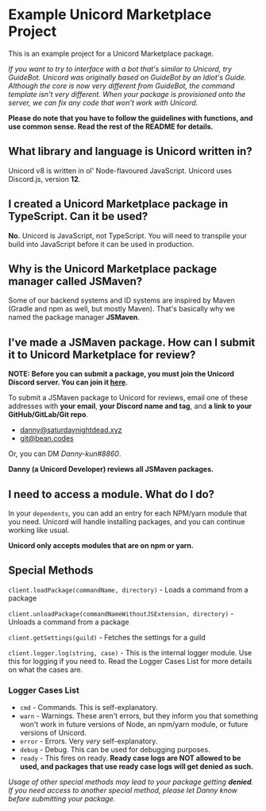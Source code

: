 Example Unicord Marketplace Project
===
This is an example project for a Unicord Marketplace package.

*If you want to try to interface with a bot that's similar to Unicord, try GuideBot.
Unicord was originally based on GuideBot by an Idiot's Guide. Although the core is
now very different from GuideBot, the command template isn't very different. When your
package is provisioned onto the server, we can fix any code that won't work with Unicord.*

**Please do note that you have to follow the guidelines with functions, and use common sense.
Read the rest of the README for details.**

## What library and language is Unicord written in?
Unicord v8 is written in ol' Node-flavoured JavaScript. Unicord uses Discord.js, version **12**.

## I created a Unicord Marketplace package in TypeScript. Can it be used?
**No.** Unicord is JavaScript, not TypeScript. You will need to transpile your build into JavaScript 
before it can be used in production.

## Why is the Unicord Marketplace package manager called JSMaven?
Some of our backend systems and ID systems are inspired by Maven (Gradle and npm as well, but mostly Maven).
That's basically why we named the package manager **JSMaven**.

## I've made a JSMaven package. How can I submit it to Unicord Marketplace for review?

**NOTE: Before you can submit a package, you must join the Unicord Discord server. You can join it [here](https://discord.gg/ZCZuHjk).**

To submit a JSMaven package to Unicord for reviews, email one of these addresses with
**your email**, **your Discord name and tag**, and **a link to your GitHub/GitLab/Git repo**.

- [danny@saturdaynightdead.xyz](mailto:danny@saturdaynightdead.xyz)
- [git@bean.codes](mailto:git@bean.codes)

Or, you can DM *Danny-kun#8860*.

**Danny (a Unicord Developer) reviews all JSMaven packages.**

## I need to access a module. What do I do?
In your ``dependents``, you can add an entry for each NPM/yarn module that you need.
Unicord will handle installing packages, and you can continue working like usual.

**Unicord only accepts modules that are on npm or yarn.**

## Special Methods
``client.loadPackage(commandName, directory)`` - Loads a command from a package

``client.unloadPackage(commandNameWithoutJSExtension, directory)`` - Unloads a command from a package

``client.getSettings(guild)`` - Fetches the settings for a guild

``client.logger.log(string, case)`` - This is the internal logger module. Use this for logging if you need to. Read the Logger Cases List for more details on what the cases are.

### Logger Cases List

- ``cmd`` - Commands. This is self-explanatory.
- ``warn`` - Warnings. These aren't errors, but they inform you that something won't work in future versions of Node, an npm/yarn module, or future versions of Unicord.
- ``error`` - Errors. Very *very* self-explanatory.
- ``debug`` - Debug. This can be used for debugging purposes.
- ``ready`` - This fires on ready. **Ready case logs are NOT allowed to be used, and packages that use ready case logs will get denied as such.**


*Usage of other special methods may lead to your package getting __denied__.
If you need access to another special method, please let Danny know before submitting your package.*
